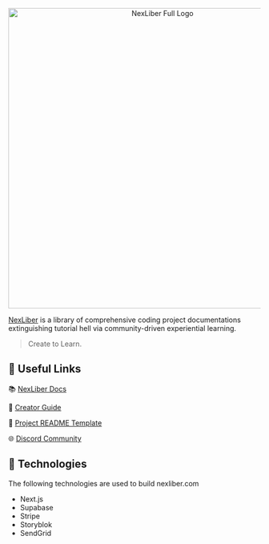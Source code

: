 <p align="center">
  <a href="https://nexliber.com">
    <img src="https://raw.githubusercontent.com/teamxynlab/NexLiber-Projects/main/nexliber.png" alt="NexLiber Full Logo" width="600"/>
  </a>
</p>

[NexLiber](https://nexliber.com) is a library of comprehensive coding project documentations extinguishing tutorial hell via community-driven experiential learning.

> Create to Learn.

## 🔗 Useful Links

📚 [NexLiber Docs](https://nexliber.com/docs)

🚀 [Creator Guide](https://github.com/teamxynlab/NexLiber-Projects/blob/main/CREATOR.md)

📝 [Project README Template](https://github.com/teamxynlab/NexLiber-Projects/blob/main/TEMPLATE.md)

🌐 [Discord Community](https://nexliber.com/community)

## 🚀 Technologies

The following technologies are used to build nexliber.com
- Next.js
- Supabase
- Stripe
- Storyblok
- SendGrid
